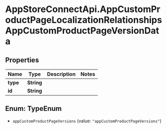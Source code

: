 # AppStoreConnectApi.AppCustomProductPageLocalizationRelationshipsAppCustomProductPageVersionData

## Properties

Name | Type | Description | Notes
------------ | ------------- | ------------- | -------------
**type** | **String** |  | 
**id** | **String** |  | 



## Enum: TypeEnum


* `appCustomProductPageVersions` (value: `"appCustomProductPageVersions"`)




